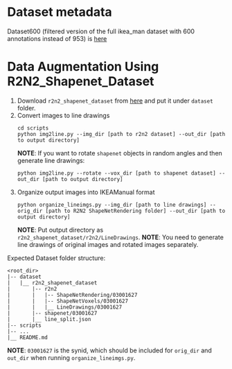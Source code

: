 # Dataset metadata

Dataset600 (filtered version of the full ikea_man dataset with 600 annotations instead of 953) is [here](https://drive.google.com/file/d/1BzTZpGj_EgfrdsDYBFvLb0nBfBpTz_8C/view?usp=share_link)

# Data Augmentation Using R2N2_Shapenet_Dataset

1. Download `r2n2_shapenet_dataset` from [here](https://drive.google.com/file/d/1VoSmRA9KIwaH56iluUuBEBwCbbq3x7Xt/view?usp=sharing) and put it under `dataset` folder.
2. Convert images to line drawings
    ```
    cd scripts
    python img2line.py --img_dir [path to r2n2 dataset] --out_dir [path to output directory]
    ```
    **NOTE**: If you want to rotate `shapenet` objects in random angles and then generate line drawings:
    ```
    python img2line.py --rotate --vox_dir [path to shapenet dataset] --out_dir [path to output directory]
    ```
3. Organize output images into IKEAManual format
    ```
    python organize_lineimgs.py --img_dir [path to line drawings] --orig_dir [path to R2N2 ShapeNetRendering folder] --out_dir [path to output directory]
    ```
    **NOTE**: Put output directory as `r2n2_shapenet_dataset/r2n2/LineDrawings`.
    **NOTE**: You need to generate line drawings of original images and rotated images separately.

Expected Dataset folder structure:
```
<root_dir>
|-- dataset
|   |__ r2n2_shapenet_dataset
|       |-- r2n2
|       |   |-- ShapeNetRendering/03001627
|       |   |-- ShapeNetVoxels/03001627
|       |   |__ LineDrawings/03001627
|       |-- shapenet/03001627
|       |__ line_split.json
|-- scripts
|-- ...
|__ README.md
```
**NOTE**: `03001627` is the synid, which should be included for `orig_dir` and `out_dir` when running `organize_lineimgs.py`.